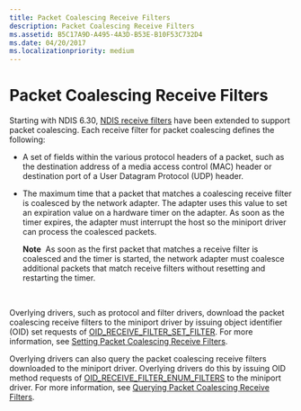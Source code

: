 ```yaml
---
title: Packet Coalescing Receive Filters
description: Packet Coalescing Receive Filters
ms.assetid: B5C17A9D-A495-4A3D-B53E-B10F53C732D4
ms.date: 04/20/2017
ms.localizationpriority: medium
---
```


#  Packet Coalescing Receive Filters


Starting with NDIS 6.30, [NDIS receive filters](https://msdn.microsoft.com/library/windows/hardware/hh205393) have been extended to support packet coalescing. Each receive filter for packet coalescing defines the following:

-   A set of fields within the various protocol headers of a packet, such as the destination address of a media access control (MAC) header or destination port of a User Datagram Protocol (UDP) header.

-   The maximum time that a packet that matches a coalescing receive filter is coalesced by the network adapter. The adapter uses this value to set an expiration value on a hardware timer on the adapter. As soon as the timer expires, the adapter must interrupt the host so the miniport driver can process the coalesced packets.

    **Note**  As soon as the first packet that matches a receive filter is coalesced and the timer is started, the network adapter must coalesce additional packets that match receive filters without resetting and restarting the timer.

     

Overlying drivers, such as protocol and filter drivers, download the packet coalescing receive filters to the miniport driver by issuing object identifier (OID) set requests of [OID\_RECEIVE\_FILTER\_SET\_FILTER](https://msdn.microsoft.com/library/windows/hardware/ff569795). For more information, see [Setting Packet Coalescing Receive Filters](setting-packet-coalescing-receive-filters.md).

Overlying drivers can also query the packet coalescing receive filters downloaded to the miniport driver. Overlying drivers do this by issuing OID method requests of [OID\_RECEIVE\_FILTER\_ENUM\_FILTERS](https://msdn.microsoft.com/library/windows/hardware/ff569787) to the miniport driver. For more information, see [Querying Packet Coalescing Receive Filters](querying-packet-coalescing-receive-filters.md).

 

 





